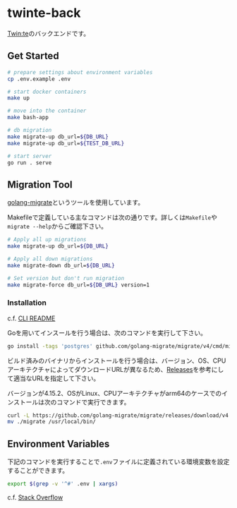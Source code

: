 # twinte-back
[Twin:te](https://www.twinte.net/)のバックエンドです。

## Get Started
```sh
# prepare settings about environment variables
cp .env.example .env

# start docker containers
make up

# move into the container
make bash-app

# db migration
make migrate-up db_url=${DB_URL}
make migrate-up db_url=${TEST_DB_URL}

# start server
go run . serve
```

## Migration Tool
[golang-migrate](https://github.com/golang-migrate/migrate)というツールを使用しています。

Makefileで定義している主なコマンドは次の通りです。詳しくは`Makefile`や`migrate --help`からご確認下さい。
```sh
# Apply all up migrations
make migrate-up db_url=${DB_URL}

# Apply all down migrations
make migrate-down db_url=${DB_URL}

# Set version but don't run migration
make migrate-force db_url=${DB_URL} version=1
```

### Installation
c.f. [CLI README](https://github.com/golang-migrate/migrate/blob/master/cmd/migrate/README.md)

Goを用いてインスールを行う場合は、次のコマンドを実行して下さい。
```sh
go install -tags 'postgres' github.com/golang-migrate/migrate/v4/cmd/migrate@latest
```

ビルド済みのバイナリからインストールを行う場合は、バージョン、OS、CPUアーキテクチャによってダウンロードURLが異なるため、[Releases](https://github.com/golang-migrate/migrate/releases)を参考にして適当なURLを指定して下さい。

バージョンが4.15.2、OSがLinux、CPUアーキテクチャがarm64のケースでのインストールは次のコマンドで実行できます。

```sh
curl -L https://github.com/golang-migrate/migrate/releases/download/v4.15.2/migrate.linux-arm64.tar.gz | tar xvz
mv ./migrate /usr/local/bin/
```

## Environment Variables
下記のコマンドを実行することで`.env`ファイルに定義されている環境変数を設定することができます。

```sh
export $(grep -v '^#' .env | xargs)
```

c.f. [Stack Overflow](https://stackoverflow.com/questions/19331497/set-environment-variables-from-file-of-key-value-pairs)

